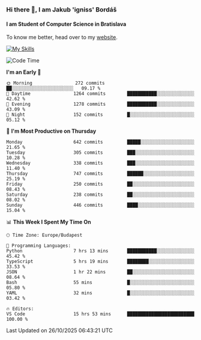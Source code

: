 ### Hi there 👋, I am Jakub 'igniss' Bordáš

#### I am Student of Computer Science in Bratislava
To know me better, head over to my [website](https://bordas.sk).

[![My Skills](https://skillicons.dev/icons?i=js,typescript,html,css,figma,svelte,vue,next,postgresql,nest,express,nodejs)](https://bordas.sk)


<!--START_SECTION:waka-->
![Code Time](http://img.shields.io/badge/Code%20Time-2%2C214%20hrs%2029%20mins-blue)

**I'm an Early 🐤** 

```text
🌞 Morning                272 commits         ██░░░░░░░░░░░░░░░░░░░░░░░   09.17 % 
🌆 Daytime                1264 commits        ███████████░░░░░░░░░░░░░░   42.62 % 
🌃 Evening                1278 commits        ███████████░░░░░░░░░░░░░░   43.09 % 
🌙 Night                  152 commits         █░░░░░░░░░░░░░░░░░░░░░░░░   05.12 % 
```
📅 **I'm Most Productive on Thursday** 

```text
Monday                   642 commits         █████░░░░░░░░░░░░░░░░░░░░   21.65 % 
Tuesday                  305 commits         ███░░░░░░░░░░░░░░░░░░░░░░   10.28 % 
Wednesday                338 commits         ███░░░░░░░░░░░░░░░░░░░░░░   11.40 % 
Thursday                 747 commits         ██████░░░░░░░░░░░░░░░░░░░   25.19 % 
Friday                   250 commits         ██░░░░░░░░░░░░░░░░░░░░░░░   08.43 % 
Saturday                 238 commits         ██░░░░░░░░░░░░░░░░░░░░░░░   08.02 % 
Sunday                   446 commits         ████░░░░░░░░░░░░░░░░░░░░░   15.04 % 
```


📊 **This Week I Spent My Time On** 

```text
🕑︎ Time Zone: Europe/Budapest

💬 Programming Languages: 
Python                   7 hrs 13 mins       ███████████░░░░░░░░░░░░░░   45.42 % 
TypeScript               5 hrs 19 mins       ████████░░░░░░░░░░░░░░░░░   33.53 % 
JSON                     1 hr 22 mins        ██░░░░░░░░░░░░░░░░░░░░░░░   08.64 % 
Bash                     55 mins             █░░░░░░░░░░░░░░░░░░░░░░░░   05.80 % 
YAML                     32 mins             █░░░░░░░░░░░░░░░░░░░░░░░░   03.42 % 

🔥 Editors: 
VS Code                  15 hrs 53 mins      █████████████████████████   100.00 % 
```


 Last Updated on 26/10/2025 06:43:21 UTC
<!--END_SECTION:waka-->
